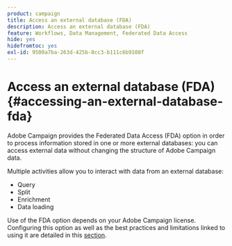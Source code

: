 ```yaml
---
product: campaign
title: Access an external database (FDA)
description: Access an external database (FDA)
feature: Workflows, Data Management, Federated Data Access
hide: yes
hidefromtoc: yes
exl-id: 9500a7ba-263d-425b-8cc3-b111c6b9108f
---
```

# Access an external database (FDA){#accessing-an-external-database-fda}



Adobe Campaign provides the Federated Data Access (FDA) option in order to process information stored in one or more external databases: you can access external data without changing the structure of Adobe Campaign data.

Multiple activities allow you to interact with data from an external database:

* Query
* Split
* Enrichment
* Data loading

Use of the FDA option depends on your Adobe Campaign license. Configuring this option as well as the best practices and limitations linked to using it are detailed in this [section](../../installation/using/about-fda.md).
